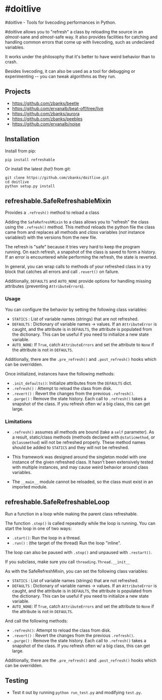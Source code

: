 \#doitlive
==========

\#doitlive - Tools for livecoding performances in Python.

\#doitlive allows you to "refresh" a class by reloading the source in an *almost*-sane and *almost*-safe way. It also provides facilities for catching and handling common errors that come up with livecoding, such as undeclared variables. 

It works under the philosophy that it's better to have weird behavior than to crash.

Besides livecoding, it can also be used as a tool for debugging or experimenting -- you can tweak algorithms as they run.

Projects
--------

 - https://github.com/zbanks/beetle
 - https://github.com/ervanalb/beat-off/tree/live
 - https://github.com/zbanks/aurora
 - https://github.com/zbanks/peebles 
 - https://github.com/ervanalb/noise 

Installation
------------
Install from pip:

```
pip install refreshable
```

Or install the latest *(ha!)* from git:
```
git clone https://github.com/zbanks/doitlive.git
cd doitlive
python setup.py install
```

refreshable.SafeRefreshableMixin
--------------------------------

Provides a `.refresh()` method to reload a class

Adding the `SafeRefreshMixin` to a class allows you to "refresh" the class using the `.refresh()` method. This method reloads the python file the class came from and replaces all methods and *class* variables (*not* instance variables!) with the versions from the new file.

The refresh is "safe" because it tries very hard to keep the program running.  On each refresh, a snapshot of the class is saved to form a history. If an error is encountered while performing the refresh, the state is reverted.

In general, you can wrap calls to methods of your refreshed class in a try block that catches all errors and call `.revert()` on failure.

Additionally, `DEFAULTS` and `AUTO_NONE` provide options for handling missing attributes (preventing `AttributeError`s).

### Usage

You can configure the behavior by setting the following class variables:

- `STATICS`  : List of variable names (strings) that are not refreshed.
- `DEFAULTS` : Dictionary of variable names -> values. If an `AttributeError` is caught, and the attribute is in `DEFAULTS`, the attribute is populated from the dictionary. This can be useful if you need to initialize a new state variable.
- `AUTO_NONE`: If `True`, catch `AttributeErrors` and set the attribute to `None` if the attribute is not in `DEFAULTS`.

Additionally, there are the `.pre_refresh()` and `.post_refresh()` hooks which can be overridden.

Once initialized, instances have the following methods:

- `.init_defaults()`: Initialize attributes from the `DEFAULTS` dict.
- `.refresh()`      : Attempt to reload the class from disk.
- `.revert()`       : Revert the changes from the previous `.refresh()`.
- `.purge()`        : Remove the state history. Each call to `.refresh()` takes a snapshot of the class. If you refresh often w/ a big class, this can get large.

### Limitations

- `.refresh()` assumes all methods are bound (take a `self` parameter). As a result, static/class methods (methods declared with `@staticmethod`, or `@classmethod`) will not be refreshed properly. These method names should be added to `STATICS` and they will not be refreshed.

- This framework was designed around the singleton model with one instance of the given refreshed class. It hasn't been extensively tested with multiple instances, and may cause weird behavior around class variables.

- The `__main__` module cannot be reloaded, so the class must exist in an imported module.


refreshable.SafeRefreshableLoop
-------------------------------

Run a function in a loop while making the parent class refreshable.

The function `.step()` is called repeatedly while the loop is running.  You can start the loop in one of two ways:

- `.start()`: Run the loop in a thread.
- `.run()`  : (the target of the thread) Run the loop "inline".

The loop can also be paused with `.stop()` and unpaused with `.restart()`.

If you subclass, make sure you call `threading.Thread.__init__`

As with the SafeRefreshMixin, you can set the following class variables:

- `STATICS`  : List of variable names (strings) that are not refreshed.
- `DEFAULTS` : Dictionary of variable names -> values. If an `AttributeError` is caught, and the attribute is in `DEFAULTS`, the attribute is populated from the dictionary. This can be useful if you need to initialize a new state variable.
- `AUTO_NONE`: If `True`, catch `AttributeErrors` and set the attribute to `None` if the attribute is not in `DEFAULTS`.

And call the following methods:

- `.refresh()`: Attempt to reload the class from disk.
- `.revert()` : Revert the changes from the previous `.refresh()`.
- `.purge()`  : Remove the state history. Each call to `.refresh()` takes a snapshot of the class. If you refresh often w/ a big class, this can get large.

Additionally, there are the `.pre_refresh()` and `.post_refresh()` hooks which can be overridden.


Testing
-------

- Test it out by running `python run_test.py` and modifying `test.py`.
